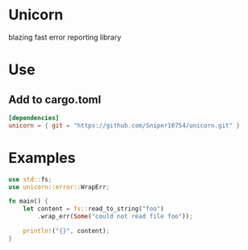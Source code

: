 # Unicorn
blazing fast error reporting library

# Use
## Add to cargo.toml
```toml
[dependencies]
unicorn = { git = "https://github.com/Sniper10754/unicorn.git" }
```

# Examples
```rs
use std::fs;
use unicorn::error::WrapErr;

fn main() {
    let content = fs::read_to_string("foo")
        .wrap_err(Some("could not read file foo"));

    println!("{}", content);
}
```
